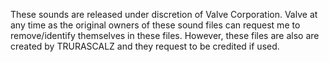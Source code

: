 
These sounds are released under discretion of Valve Corporation. Valve at any time as the original owners of these sound files can request me to remove/identify themselves in these files.
However, these files are also are created by TRURASCALZ and they request to be credited if used.